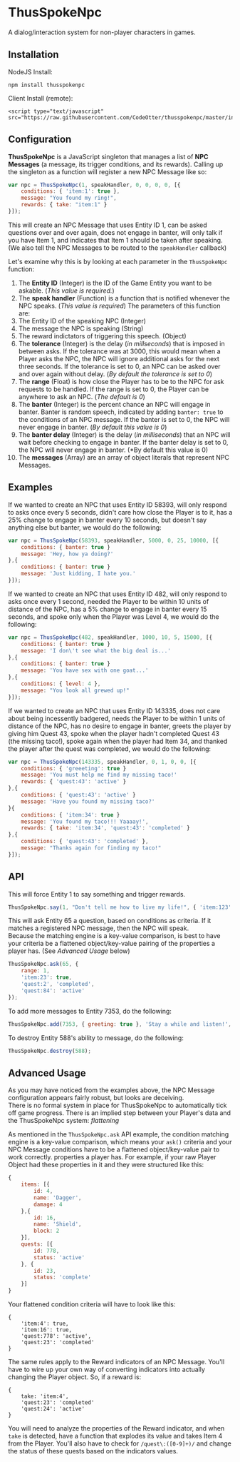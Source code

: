 ThusSpokeNpc
=============

A dialog/interaction system for non-player characters in games.

## Installation

NodeJS Install:
```
npm install thusspokenpc
```

Client Install (remote):
```
<script type="text/javascript" src="https://raw.githubusercontent.com/CodeOtter/thusspokenpc/master/index.js">
```

## Configuration

**ThusSpokeNpc** is a JavaScript singleton that manages a list of **NPC Messages** (a message, its trigger conditions, and its rewards).  Calling up the singleton as a function will register a new NPC Message like so:

```javascript
var npc = ThusSpokeNpc(1, speakHandler, 0, 0, 0, 0, [{
    conditions: { 'item:1': true },
    message: "You found my ring!",
    rewards: { take: "item:1" }
}]);
```

This will create an NPC Message that uses Entity ID 1, can be asked questions over and over again, does not engage in banter, will only talk if you have Item 1, and indicates that Item 1 should be taken after speaking.  (We also tell the NPC Messages to be routed to the ```speakHandler``` callback)

Let's examine why this is by looking at each parameter in the ```ThusSpokeNpc``` function:

1. The **Entity ID** (Integer) is the ID of the Game Entity you want to be askable.  (*This value is required.*)
1. The **speak handler** (Function) is a function that is notified whenever the NPC speaks.  (*This value is required*) The parameters of this function are:
  1. The Entity ID of the speaking NPC (Integer)
  1. The message the NPC is speaking (String)
  1. The reward indictators of triggering this speech. (Object)
1. The **tolerance** (Integer) is the delay (*in millseconds*) that is imposed in between asks.  If the tolerance was at 3000, this would mean when a Player asks the NPC, the NPC will ignore additional asks for the next three seconds.  If the tolerance is set to 0, an NPC can be asked over and over again without delay.  (*By default the tolerance is set to 0*)
1. The **range** (Float) is how close the Player has to be to the NPC for ask requests to be handled.  If the range is set to 0, the Player can be anywhere to ask an NPC.  (*The default is 0*)
1. The **banter** (Integer) is the percent chance an NPC will engage in banter.  Banter is random speech, indicated by adding ```banter: true``` to the conditions of an NPC message.  If the banter is set to 0, the NPC will never engage in banter.  (*By default this value is 0*)
1. The **banter delay** (Integer) is the delay (*in milliseconds*) that an NPC will wait before checking to engage in banter.  If the banter delay is set to 0, the NPC will never engage in banter.  (*By default this value is 0)
1. The **messages** (Array) are an array of object literals that represent NPC Messages.

## Examples

If we wanted to create an NPC that uses Entity ID 58393, will only respond to asks once every 5 seconds, didn't care how close the Player is to it, has a 25% change to engage in banter every 10 seconds, but doesn't say anything else but banter, we would do the following:

```javascript
var npc = ThusSpokeNpc(58393, speakHandler, 5000, 0, 25, 10000, [{
    conditions: { banter: true }
    message: 'Hey, how ya doing?'
},{
    conditions: { banter: true }
    message: 'Just kidding, I hate you.'
}]);
```

If we wanted to create an NPC that uses Entity ID 482, will only respond to asks once every 1 second, needed the Player to be within 10 units of distance of the NPC, has a 5% change to engage in banter every 15 seconds, and spoke only when the Player was Level 4, we would do the following:

```javascript
var npc = ThusSpokeNpc(482, speakHandler, 1000, 10, 5, 15000, [{
    conditions: { banter: true }
    message: 'I don\'t see what the big deal is...'
},{
    conditions: { banter: true }
    message: 'You have sex with one goat...'
},{
    conditions: { level: 4 },
    message: "You look all grewed up!"
}]);
```

If we wanted to create an NPC that uses Entity ID 143335, does not care about being incessently badgered, needs the Player to be within 1 units of distance of the NPC, has no desire to engage in banter, greets the player by giving him Quest 43, spoke when the player hadn't completed Quest 43 (the missing taco!), spoke again when the player had Item 34, and thanked the player after the quest was completed,  we would do the following:

```javascript
var npc = ThusSpokeNpc(143335, speakHandler, 0, 1, 0, 0, [{
    conditions: { 'greeeting': true }
    message: 'You must help me find my missing taco!'
    rewards: { 'quest:43': 'active' }
},{
    conditions: { 'quest:43': 'active' }
    message: 'Have you found my missing taco?'
}{
    conditions: { 'item:34': true }
    message: 'You found my taco!!! Yaaaay!',
    rewards: { take: 'item:34', 'quest:43': 'completed' }
},{
    conditions: { 'quest:43': 'completed' },
    message: "Thanks again for finding my taco!"
}]);
```

## API

This will force Entity 1 to say something and trigger rewards.

```javascript
ThusSpokeNpc.say(1, "Don't tell me how to live my life!", { 'item:123': true });
```

This will ask Entity 65 a question, based on conditions as criteria.  If it matches a registered NPC message, then the NPC will speak.  
Because the matching engine is a key-value comparison, is best to have your criteria be a flattened object/key-value pairing of the 
properties a player has.  (See *Advanced Usage* below)

```javascript
ThusSpokeNpc.ask(65, {
    range: 1, 
    'item:23': true, 
    'quest:2', 'completed', 
    'quest:84': 'active'
});
```

To add more messages to Entity 7353, do the following:

```javascript
ThusSpokeNpc.add(7353, { greeting: true }, 'Stay a while and listen!', { 'quest:8494': 'active' });
```

To destroy Entity 588's ability to message, do the following:

```javascript
ThusSpokeNpc.destroy(588);
```

## Advanced Usage

As you may have noticed from the examples above, the NPC Message configuration appears fairly robust, but looks are deceiving.  
There is no formal system in place for ThusSpokeNpc to automatically tick off game progress.  There is an implied step between your Player's data 
and the ThusSpokeNpc system: *flattening*

As mentioned in the ```ThusSpokeNpc.ask``` API example, the condition matching engine is a key-value comparison, which means your ```ask()``` criteria
and your NPC Message conditions have to be a flattened object/key-value pair to work correctly. properties a player has.  For example, if your 
raw Player Object had these properties in it and they were structured like this:

```javascript
{
	items: [{
		id: 4,
		name: 'Dagger',
		damage: 4
	},{
		id: 16,
		name: 'Shield',
		block: 2
	}],
	quests: [{
		id: 778,
		status: 'active'
	}, {
		id: 23,
		status: 'complete'
	}]
}
```

Your flattened condition criteria will have to look like this:

```
{
	'item:4': true,
	'item:16': true,
	'quest:778': 'active',
	'quest:23': 'completed'
}
```

The same rules apply to the Reward indicators of an NPC Message.  You'll have to wire up your own way of converting indicators into actually changing 
the Player object.  So, if a reward is:

```
{
	take: 'item:4',
	'quest:23': 'completed'
	'quest:24': 'active'
}
```

You will need to analyze the properties of the Reward indicator, and when ```take``` is detected, have a function that explodes its value and takes 
Item 4 from the Player.  You'll also have to check for ```/quest\:([0-9]+)/``` and change the status of these quests based on the indicators values.